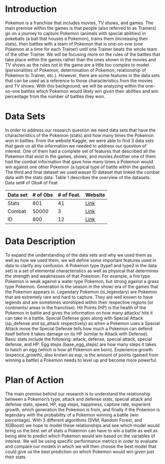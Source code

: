 
# Introduction

Pokemon is a franchise that includes movies, TV shows,
and games. The main premise within the games is that
people (also referred to as Trainers) go on a journey to
capture Pokemon (animals with special abilities) in
pokeballs (a ball that houses a Pokemon), trains them
(increasing their stats), then battles with a team of Pokemon
that is one-on-one (one Pokemon at a time for each Trainer)
until one Trainer beats the whole team of the other Trainer.
We will be focusing more on the rules of the battles that
take place within the games rather than the ones shown in
the movies and TV shows as the rules not in the game are a
little too complex to model (personalities of Pokemon,
determination of Pokemon, relationship of Pokemon to
Trainer, etc.). However, there are some features in the
data sets that can be used as a reference to those
characteristics from the movies and TV shows. With this
background, we will be analyzing within the one-on-one
battles which Pokemon would likely win given their abilities
and win percentage from the number of battles they won.
 
# Data Sets

In order to address our research question we need data
sets that have the characteristics of the Pokemon (stats)
and how many times the Pokemon won in battles. From the
website Kaggle, we were able to find 3 data sets that gave
us all the information we needed to address our question of
interest. One of them had a complete set of features that
described all the Pokemon that exist in the games, shows,
and movies.Another one of them had the combat
information that gave how many times a Pokemon would
win against one other Pokemon (a typical type of battle
within the games). The third and final dataset we used wasan ID dataset that linked the combat data with the stats
data. Table 1 describes the overview of the datasets.
Data set# of Obs# of Feat

| Data set | # of Obs | # of Feat. | Website |
| ----------- | ----------- | ------ | ------ |
| Stats | 801 | 41 | [Link](https://www.kaggle.com/datasets/rounakbanik/pokemon)
| Combat | 50000 | 3 | [Link](https://www.kaggle.com/datasets/terminus7/pokemon-challenge)
| ID | 800 | 12 | [Link](https://www.kaggle.com/datasets/terminus7/pokemon-challenge?select=pokemon.csv)

# Data Description

To expand the understanding of the data sets and why we
used them as well as how we used them, we will define
some important features used in data to clarify any
confusion. A Pokemon type (type1 and type2 in the data
set) is a set of elemental characteristics as well as physical
that determines the strength and weaknesses of that
Pokemon. For example, a fire type Pokemon is weak
against a water type Pokemon, but strong against a grass
type Pokemon. Generation is the season in the show/ era
of the games that the Pokemon appears in. Legendary
Pokemon (is_legendary) are Pokemon that are extremely
rare and hard to capture. They are well known to have
legends and are sometimes worshiped within their
respective regions (or continents/ areas in the franchise).
Hit Points (HP) is the health of the Pokemon in battle and
gives the information on how many attacks/ hits it can take
in a battle. Special Defense goes along with Special Attack
(sp_defense and sp_attack respectively) as when a
Pokemon uses a Special Attack move the Special Defense
tells how much a Pokemon can defend itself before it takes
damage on its HP (similar to Attack with Defense). Basic
stats include the following: attack, defense, special attack,
special defense, and HP. Egg steps (base_egg_steps)
are how many steps it takes to hatch an egg (which is how
all Pokemon are born). Experience growth (experice_growth), 
also known as exp, is the amount of points (gained from winning a battle) a Pokemon needs to
level up and become more powerful.

# Plan of Action

The main premise behind our research is to understand the
relationship between a Pokemon’s type, attack and defense
stats, special attack and defense stats, speed, HP, egg
steps, happiness, capture rate, experient growth, which
generation the Pokemon is from, and finally if the Pokemon
is legendary with the probability of a Pokemon winning a
battle (win percentage). With 3 different algorithms 
(SVM, Random Forest, and XGBoost) we hope to model these
relationships and see which model would bring us the best
set of stats a Pokemon can have to win a battle as well as
being able to predict which Pokemon would win based on
the variables of interest. We will be using specific
performance metrics in order to evaluate and compare our
models in which we will then choose the best model that
could give us the best prediction on which Pokemon would
win given just their stats.
